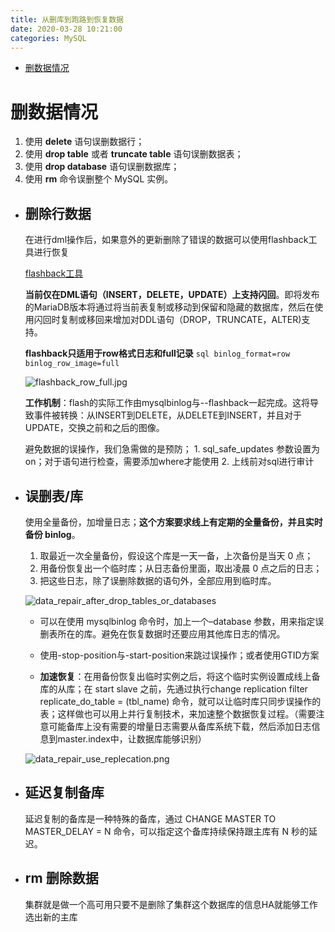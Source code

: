 ```yaml
---
title: 从删库到跑路到恢复数据
date: 2020-03-28 10:21:00
categories: MySQL
---
```

<!-- TOC START min:1 max:3 link:true asterisk:false update:true -->
- [删数据情况](#删数据情况)
<!-- TOC END -->
<!--more-->

# 删数据情况
1.  使用 **delete** 语句误删数据行；
2.  使用 **drop table** 或者 **truncate table** 语句误删数据表；
3.  使用 **drop database** 语句误删数据库；
4.  使用 **rm** 命令误删整个 MySQL 实例。

  - ## 删除行数据
      在进行dml操作后，如果意外的更新删除了错误的数据可以使用flashback工具进行恢复

      [flashback工具](https://mariadb.com/kb/en/flashback/)

      **当前仅在DML语句（INSERT，DELETE，UPDATE）上支持闪回**。即将发布的MariaDB版本将通过将当前表复制或移动到保留和隐藏的数据库，然后在使用闪回时复制或移回来增加对DDL语句（DROP，TRUNCATE，ALTER)支持。

      **flashback只适用于row格式日志和full记录**
          ```sql
          binlog_format=row
          binlog_row_image=full
          ```

      ![flashback_row_full.jpg](http://study.jeffqi.cn/mysql/flashback_row_full.jpg)

      **工作机制**：flash的实际工作由mysqlbinlog与--flashback一起完成。这将导致事件被转换：从INSERT到DELETE，从DELETE到INSERT，并且对于UPDATE，交换之前和之后的图像。

      避免数据的误操作，我们急需做的是预防；
          1.  sql_safe_updates 参数设置为 on；对于语句进行检查，需要添加where才能使用
          2.  上线前对sql进行审计

  - ## 误删表/库
      使用全量备份，加增量日志；**这个方案要求线上有定期的全量备份，并且实时备份 binlog**。

      1.  取最近一次全量备份，假设这个库是一天一备，上次备份是当天 0 点；
      2.  用备份恢复出一个临时库；从日志备份里面，取出凌晨 0 点之后的日志；
      3.  把这些日志，除了误删除数据的语句外，全部应用到临时库。

      ![data_repair_after_drop_tables_or_databases](http://study.jeffqi.cn/mysql/data_repair_after_drop_tables_or_databases.png)

      - 可以在使用 mysqlbinlog 命令时，加上一个–database 参数，用来指定误删表所在的库。避免在恢复数据时还要应用其他库日志的情况。

      - 使用-stop-position与-start-position来跳过误操作；或者使用GTID方案

      - **加速恢复**：在用备份恢复出临时实例之后，将这个临时实例设置成线上备库的从库；在 start slave 之前，先通过执行﻿﻿change replication filter replicate_do_table = (tbl_name) 命令，就可以让临时库只同步误操作的表；这样做也可以用上并行复制技术，来加速整个数据恢复过程。（需要注意可能备库上没有需要的增量日志需要从备库系统下载，然后添加日志信息到master.index中，让数据库能够识别）

      ![data_repair_use_replecation.png](http://study.jeffqi.cn/mysql/data_repair_use_replecation.png)

  - ## 延迟复制备库
      延迟复制的备库是一种特殊的备库，通过 CHANGE MASTER TO MASTER_DELAY = N 命令，可以指定这个备库持续保持跟主库有 N 秒的延迟。
  - ## rm 删除数据
      集群就是做一个高可用只要不是删除了集群这个数据库的信息HA就能够工作选出新的主库
